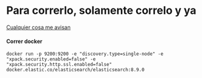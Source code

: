 # Para correrlo, solamente correlo y ya

[Cualquier cosa me avisan](pornhub.com)

#### Correr docker
```
docker run -p 9200:9200 -e "discovery.type=single-node" -e "xpack.security.enabled=false" -e "xpack.security.http.ssl.enabled=false" docker.elastic.co/elasticsearch/elasticsearch:8.9.0


```



